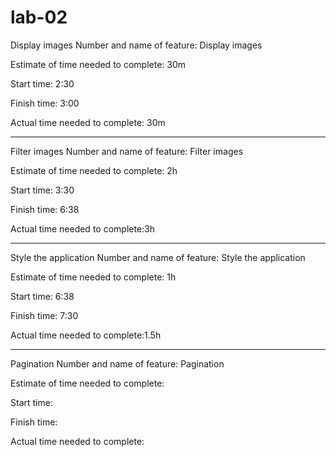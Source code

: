 # lab-02

Display images
Number and name of feature: Display images

Estimate of time needed to complete: 30m 

Start time: 2:30

Finish time: 3:00

Actual time needed to complete: 30m

________________________________________________

Filter images
Number and name of feature: Filter images

Estimate of time needed to complete: 2h 

Start time: 3:30

Finish time: 6:38

Actual time needed to complete:3h

________________________________________________

Style the application
Number and name of feature: Style the application

Estimate of time needed to complete: 1h

Start time: 6:38

Finish time: 7:30

Actual time needed to complete:1.5h

________________________________________________

Pagination
Number and name of feature: Pagination

Estimate of time needed to complete: 

Start time:

Finish time: 

Actual time needed to complete: